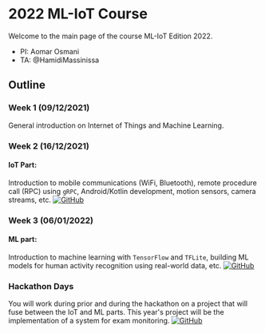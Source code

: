 # 2022 ML-IoT Course

Welcome to the main page of the course ML-IoT Edition 2022.

* PI: Aomar Osmani
* TA: @HamidiMassinissa

## Outline

### Week 1 (09/12/2021)
General introduction on Internet of Things and Machine Learning.

### Week 2 (16/12/2021)
#### IoT Part:

Introduction to mobile communications (WiFi, Bluetooth), remote procedure call (RPC) using `gRPC`, Android/Kotlin development, motion sensors, camera streams, etc. [![GitHub](https://badgen.net/badge/icon/github?icon=github&label)](https://github.com/institut-galilee/2022-ml-iot-lab-1)


### Week 3 (06/01/2022)
#### ML part:
Introduction to machine learning with `TensorFlow` and `TFLite`, building ML models for human activity recognition using real-world data, etc. [![GitHub](https://badgen.net/badge/icon/github?icon=github&label)](https://github.com/institut-galilee/2022-ml-iot-lab-2)



### Hackathon Days
You will work during prior and during the hackathon on a project that will fuse between the IoT and ML parts.
This year's project will be the implementation of a system for exam monitoring.
[![GitHub](https://badgen.net/badge/icon/github?icon=github&label)](https://github.com/institut-galilee/2022-ml-iot-project)
